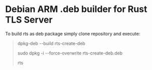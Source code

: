 # Debian ARM .deb builder for Rust TLS Server
To build rts as deb package simply clone repository and execute:

> dpkg-deb --build rts-create-deb
>
> sudo dpkg -i --force-overwrite rts-create-deb.deb
>
> rts
